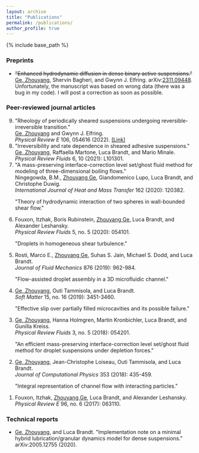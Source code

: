 ```yaml
---
layout: archive
title: "Publications"
permalink: /publications/
author_profile: true
---
```


<!-- {% if site.author.googlescholar %}
  You can also find my articles on <u><a href="{{author.googlescholar}}">my Google Scholar profile</a>.</u>
{% endif %} -->

{% include base_path %}

<!-- {% for post in site.publications reversed %}
  {% include archive-single.html %}
{% endfor %} -->

### Preprints

* ~~"Enhanced hydrodynamic diffusion in dense binary active suspensions."~~
<u>Ge, Zhouyang</u>, Shervin Bagheri, and Gwynn J. Elfring. 
arXiv:[2311.09448](https://arxiv.org/abs/2311.09448).<br>
Unfortunately, the manuscript was based on wrong data (there was a bug in my code). I will post a correction as soon as possible.

### Peer-reviewed journal articles

<ol reversed>

<li>
"Rheology of periodically sheared suspensions undergoing reversible-irreversible transition."<br>
<u>Ge, Zhouyang</u> and Gwynn J. Elfring.<br>
<i>Physical Review E</i> 106, 054616 (2022).
<a href="https://link.aps.org/doi/10.1103/PhysRevE.106.054616">(Link)</a>
</li>

<li>
"Irreversibility and rate dependence in sheared adhesive suspensions."<br>
<u>Ge, Zhouyang</u>, Raffaella Martone, Luca Brandt, and Mario Minale.<br>
<i>Physical Review Fluids</i> 6, 10 (2021): L101301.
</li>

<li>
"A mass-preserving interface-correction level set/ghost fluid method for modeling of three-dimensional boiling flows."<br>
Ningegowda, B.M., <u>Zhouyang Ge</u>, Giandomenico Lupo, Luca Brandt, and Christophe Duwig.<br>
<i>International Journal of Heat and Mass Transfer</i> 162 (2020): 120382.
</li>

"Theory of hydrodynamic interaction of two spheres in wall-bounded shear flow."<br>
<li> Fouxon, Itzhak, Boris Rubinstein, <u>Zhouyang Ge</u>, Luca Brandt, and Alexander Leshansky.<br>
<i>Physical Review Fluids</i> 5, no. 5 (2020): 054101.
</li>

"Droplets in homogeneous shear turbulence."<br>
<li> Rosti, Marco E., <u>Zhouyang Ge</u>, Suhas S. Jain, Michael S. Dodd, and Luca Brandt.<br>
<i>Journal of Fluid Mechanics</i> 876 (2019): 962-984.
</li>

"Flow-assisted droplet assembly in a 3D microfluidic channel."<br>
<li> <u>Ge, Zhouyang</u>, Outi Tammisola, and Luca Brandt.<br>
<i>Soft Matter</i> 15, no. 16 (2019): 3451-3460.
</li>

"Effective slip over partially filled microcavities and its possible failure."<br>
<li> <u>Ge, Zhouyang</u>, Hanna Holmgren, Martin Kronbichler, Luca Brandt, and Gunilla Kreiss.<br>
<i>Physical Review Fluids</i> 3, no. 5 (2018): 054201.
</li>

"An efficient mass-preserving interface-correction level set/ghost fluid method for droplet suspensions under depletion forces."<br>
<li> <u>Ge, Zhouyang</u>, Jean-Christophe Loiseau, Outi Tammisola, and Luca Brandt.<br>
<i>Journal of Computational Physics</i> 353 (2018): 435-459.
</li>

"Integral representation of channel flow with interacting particles."<br>
<li> Fouxon, Itzhak, <u>Zhouyang Ge</u>, Luca Brandt, and Alexander Leshansky.<br>
<i>Physical Review E</i> 96, no. 6 (2017): 063110.
</li>

</ol>

### Technical reports

* <u>Ge, Zhouyang</u>, and Luca Brandt. "Implementation note on a minimal hybrid lubrication/granular dynamics model for dense suspensions." arXiv:2005.12755 (2020).
